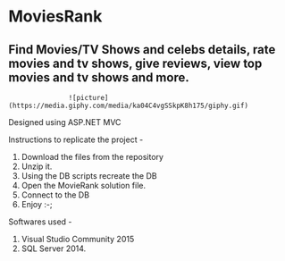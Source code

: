 # MoviesRank
## Find Movies/TV Shows and celebs details, rate movies and tv shows, give reviews, view top movies and tv shows and more.

                   ![picture](https://media.giphy.com/media/ka04C4vgSSkpK8h175/giphy.gif)

Designed using ASP.NET MVC

Instructions to replicate the project -
1. Download the files from the repository
2. Unzip it.
3. Using the DB scripts recreate the DB
4. Open the MovieRank solution file.
5. Connect to the DB 
6. Enjoy :-;

Softwares used - 
1. Visual Studio Community 2015
2. SQL Server 2014.

